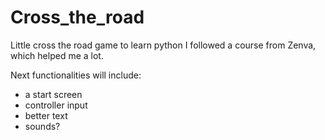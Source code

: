 # Cross_the_road
Little cross the road game to learn python
I followed a course from Zenva, which helped me a lot.

Next functionalities will include:
- a start screen
- controller input
- better text
- sounds?
